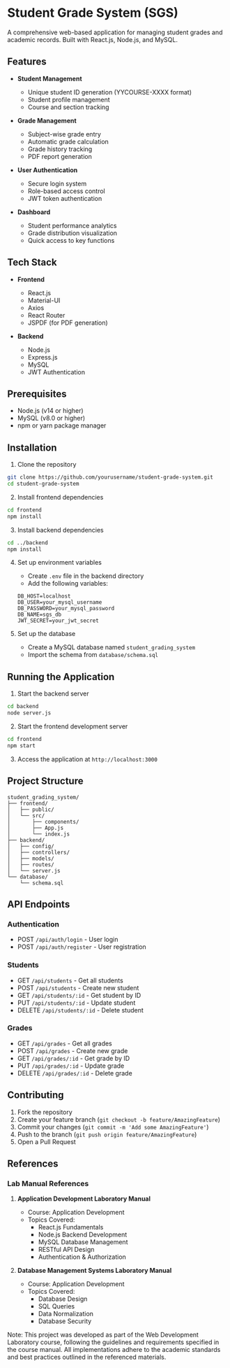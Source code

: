 # Student Grade System (SGS)

A comprehensive web-based application for managing student grades and academic records. Built with React.js, Node.js, and MySQL.

## Features

- **Student Management**
  - Unique student ID generation (YYCOURSE-XXXX format)
  - Student profile management
  - Course and section tracking

- **Grade Management**
  - Subject-wise grade entry
  - Automatic grade calculation
  - Grade history tracking
  - PDF report generation

- **User Authentication**
  - Secure login system
  - Role-based access control
  - JWT token authentication

- **Dashboard**
  - Student performance analytics
  - Grade distribution visualization
  - Quick access to key functions

## Tech Stack

- **Frontend**
  - React.js
  - Material-UI
  - Axios
  - React Router
  - JSPDF (for PDF generation)

- **Backend**
  - Node.js
  - Express.js
  - MySQL
  - JWT Authentication

## Prerequisites

- Node.js (v14 or higher)
- MySQL (v8.0 or higher)
- npm or yarn package manager

## Installation

1. Clone the repository
```bash
git clone https://github.com/yourusername/student-grade-system.git
cd student-grade-system
```

2. Install frontend dependencies
```bash
cd frontend
npm install
```

3. Install backend dependencies
```bash
cd ../backend
npm install
```

4. Set up environment variables
   - Create `.env` file in the backend directory
   - Add the following variables:
   ```
   DB_HOST=localhost
   DB_USER=your_mysql_username
   DB_PASSWORD=your_mysql_password
   DB_NAME=sgs_db
   JWT_SECRET=your_jwt_secret
   ```

5. Set up the database
   - Create a MySQL database named `student_grading_system`
   - Import the schema from `database/schema.sql`

## Running the Application

1. Start the backend server
```bash
cd backend
node server.js
```

2. Start the frontend development server
```bash
cd frontend
npm start
```

3. Access the application at `http://localhost:3000`

## Project Structure

```
student_grading_system/
├── frontend/
│   ├── public/
│   └── src/
│       ├── components/
│       ├── App.js
│       └── index.js
├── backend/
│   ├── config/
│   ├── controllers/
│   ├── models/
│   ├── routes/
│   └── server.js
└── database/
    └── schema.sql
```

## API Endpoints

### Authentication
- POST `/api/auth/login` - User login
- POST `/api/auth/register` - User registration

### Students
- GET `/api/students` - Get all students
- POST `/api/students` - Create new student
- GET `/api/students/:id` - Get student by ID
- PUT `/api/students/:id` - Update student
- DELETE `/api/students/:id` - Delete student

### Grades
- GET `/api/grades` - Get all grades
- POST `/api/grades` - Create new grade
- GET `/api/grades/:id` - Get grade by ID
- PUT `/api/grades/:id` - Update grade
- DELETE `/api/grades/:id` - Delete grade

## Contributing

1. Fork the repository
2. Create your feature branch (`git checkout -b feature/AmazingFeature`)
3. Commit your changes (`git commit -m 'Add some AmazingFeature'`)
4. Push to the branch (`git push origin feature/AmazingFeature`)
5. Open a Pull Request

## References

### Lab Manual References
1. **Application Development Laboratory Manual**
   - Course: Application Development
   - Topics Covered:
     - React.js Fundamentals
     - Node.js Backend Development
     - MySQL Database Management
     - RESTful API Design
     - Authentication & Authorization

2. **Database Management Systems Laboratory Manual**
   - Course: Application Development
   - Topics Covered:
     - Database Design
     - SQL Queries
     - Data Normalization
     - Database Security


Note: This project was developed as part of the Web Development Laboratory course, following the guidelines and requirements specified in the course manual. All implementations adhere to the academic standards and best practices outlined in the referenced materials.

